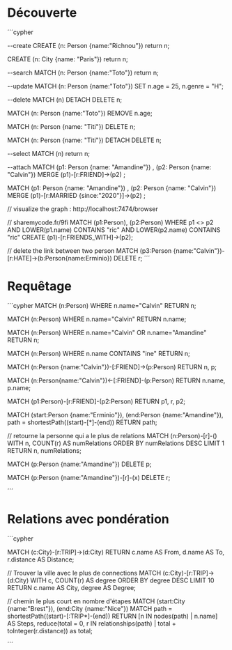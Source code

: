 # Découverte
´´´cypher

--create
CREATE (n: Person {name:"Richnou"}) return n;

CREATE (n: City {name: "Paris"}) return n;

--search
MATCH (n: Person {name:"Toto"}) return n;

--update
MATCH (n: Person {name:"Toto"}) SET n.age = 25, n.genre = "H";

--delete
MATCH (n) DETACH DELETE n;

MATCH (n: Person {name:"Toto"}) REMOVE n.age;

MATCH (n: Person {name: "Titi"}) DELETE n;

MATCH (n: Person {name: "Titi"}) DETACH DELETE n;

--select
MATCH (n) return n;

--attach
MATCH 
    (p1: Person {name: "Amandine"}) ,
    (p2: Person {name: "Calvin"})
MERGE
    (p1)-[r:FRIEND]->(p2)
;

MATCH 
    (p1: Person {name: "Amandine"}) ,
    (p2: Person {name: "Calvin"})
MERGE
    (p1)-[r:MARRIED {since:"2020"}]->(p2)
;

// visualize the graph : http://localhost:7474/browser

// sharemycode.fr/9fi
MATCH (p1:Person), (p2:Person)
    WHERE p1 <> p2 AND LOWER(p1.name) CONTAINS "ric" AND LOWER(p2.name)
    CONTAINS "ric"
    CREATE (p1)-[r:FRIENDS_WITH]->(p2);

// delete the link between two person
MATCH (p3:Person {name:"Calvin"})-[r:HATE]->(b:Person{name:Erminio}) DELETE r;
´´´

# Requêtage

´´´cypher
MATCH (n:Person) WHERE n.name="Calvin"
    RETURN n;

MATCH (n:Person) WHERE n.name="Calvin"
    RETURN n.name;

MATCH (n:Person)
    WHERE n.name="Calvin" OR n.name="Amandine"
    RETURN n;

MATCH (n:Person)
    WHERE n.name CONTAINS "ine"
    RETURN n;

MATCH
    (n:Person {name:"Calvin"})-[:FRIEND]->(p:Person)
    RETURN n, p;

MATCH
    (n:Person{name:"Calvin"})<-[:FRIEND]-(p:Person)
    RETURN n.name, p.name;

MATCH (p1:Person)-[r:FRIEND]-(p2:Person)
    RETURN p1, r, p2;

MATCH
    (start:Person {name:"Erminio"}),
    (end:Person {name:"Amandine"}),
    path = shortestPath((start)-[*]-(end))
RETURN path;

// retourne la personne qui a le plus de relations
MATCH (n:Person)-[r]-()
    WITH n, COUNT(r) AS numRelations
    ORDER BY numRelations DESC
    LIMIT 1
    RETURN n, numRelations;

MATCH (p:Person {name:"Amandine"}) DELETE p;

MATCH (p:Person {name:"Amandine"})-[r]-(x) DELETE r;

´´´

# Relations avec pondération

´´´cypher

MATCH (c:City)-[r:TRIP]->(d:City)
    RETURN c.name AS From, d.name AS To, r.distance AS Distance;

// Trouver la ville avec le plus de connections
MATCH (c:City)-[r:TRIP]->(d:City)
    WITH c, COUNT(r) AS degree
    ORDER BY degree DESC
    LIMIT 10
    RETURN c.name AS City, degree AS Degree;

// chemin le plus court en nombre d'étapes
MATCH (start:City {name:"Brest"}), (end:City {name:"Nice"})
    MATCH path = shortestPath((start)-[:TRIP*]-(end))
    RETURN [n IN nodes(path) | n.name] AS Steps,
        reduce(total = 0, r IN relationships(path) | total + toInteger(r.distance)) as total;



´´´